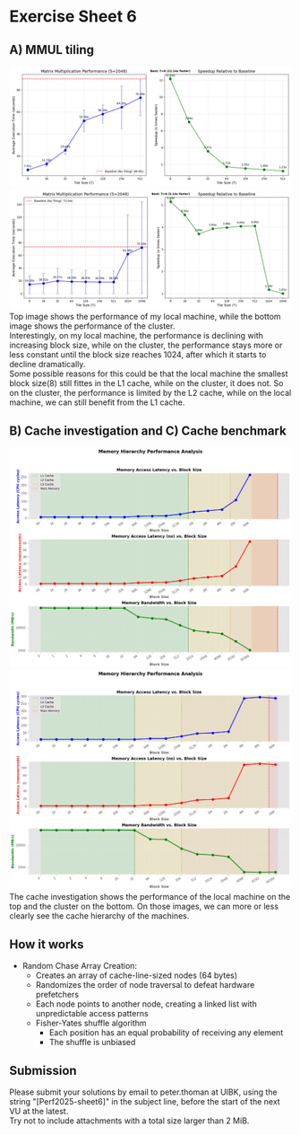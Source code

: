 Exercise Sheet 6
================

A) MMUL tiling
--------------

![MMUL tiling local](./matrix_multiplication_performance_local.png)
![MMUL tiling cluster](./matrix_multiplication_performance_cluster.png)
Top image shows the performance of my local machine, while the bottom image shows the performance of the cluster.  
Interestingly, on my local machine, the performance is declining with increasing block size, while on the cluster, the performance stays more or less constant until the block size reaches 1024, after which it starts to decline dramatically.  
Some possible reasons for this could be that the local machine the smallest block size(8) still fittes in the L1 cache, while on the cluster, it does not. So on the cluster, the performance is limited by the L2 cache, while on the local machine, we can still benefit from the L1 cache.    

B) Cache investigation and C) Cache benchmark
----------------------

![Cache investigation](./cache_hierarchy_analysis_local.png)
![Cache benchmark](./cache_hierarchy_analysis_cluster.png)
The cache investigation shows the performance of the local machine on the top and the cluster on the bottom.
On those images, we can more or less clearly see the cache hierarchy of the machines.

## How it works
- Random Chase Array Creation:
  - Creates an array of cache-line-sized nodes (64 bytes)
  - Randomizes the order of node traversal to defeat hardware prefetchers
  - Each node points to another node, creating a linked list with unpredictable access patterns
  - Fisher-Yates shuffle algorithm
    - Each position has an equal probability of receiving any element
    - The shuffle is unbiased



Submission
----------
Please submit your solutions by email to peter.thoman at UIBK, using the string "[Perf2025-sheet6]" in the subject line, before the start of the next VU at the latest.  
Try not to include attachments with a total size larger than 2 MiB.
